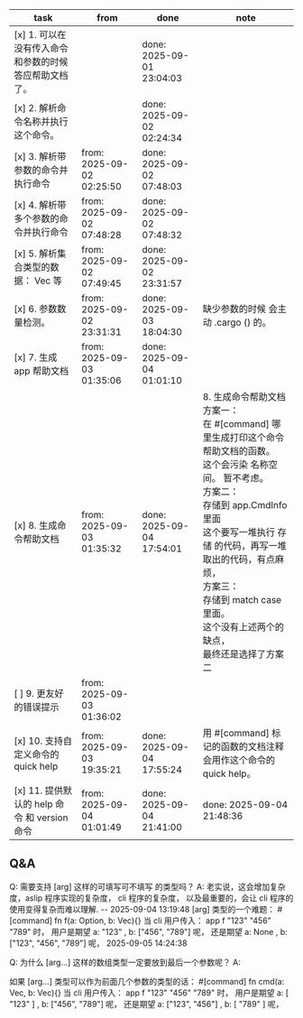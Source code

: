 | task                                                  | from                      | done                      | note                                                                                                                                                                                                                                                                                                                                     |
| ----------------------------------------------------- | ------------------------- | ------------------------- | ---------------------------------------------------------------------------------------------------------------------------------------------------------------------------------------------------------------------------------------------------------------------------------------------------------------------------------------- |
| [x] 1. 可以在没有传入命令和参数的时候答应帮助文档了。 |                           | done: 2025-09-01 23:04:03 |
| [x] 2. 解析命令名称并执行这个命令。                   |                           | done: 2025-09-02 02:24:34 |
| [x] 3. 解析带参数的命令并执行命令                     | from: 2025-09-02 02:25:50 | done: 2025-09-02 07:48:03 |
| [x] 4. 解析带多个参数的命令并执行命令                 | from: 2025-09-02 07:48:28 | done: 2025-09-02 07:48:32 |
| [x] 5. 解析集合类型的数据： Vec 等                    | from: 2025-09-02 07:49:45 | done: 2025-09-02 23:31:57 |
| [x] 6. 参数数量检测。                                 | from: 2025-09-02 23:31:31 | done: 2025-09-03 18:04:30 | 缺少参数的时候 会主动 .cargo () 的。                                                                                                                                                                                                                                                                                                     |
| [x] 7. 生成 app 帮助文档                              | from: 2025-09-03 01:35:06 | done: 2025-09-04 01:01:10 |
| [x] 8. 生成命令帮助文档                               | from: 2025-09-03 01:35:32 | done: 2025-09-04 17:54:01 | 8. 生成命令帮助文档 <br> 方案一：<br> 在 #[command] 哪里生成打印这个命令帮助文档的函数。<br> 这个会污染 名称空间。 暂不考虑。<br> 方案二：<br> 存储到 app.CmdInfo 里面<br> 这个要写一堆执行 存储 的代码，再写一堆 取出的代码，有点麻烦，<br> 方案三：<br> 存储到 match case 里面。<br> 这个没有上述两个的缺点，<br> 最终还是选择了方案二 |
| [ ] 9. 更友好的错误提示                               | from: 2025-09-03 01:36:02 |
| [x] 10. 支持自定义命令的 quick help                   | from: 2025-09-03 19:35:21 | done: 2025-09-04 17:55:24 | 用 #[command] 标记的函数的文档注释会用作这个命令的 quick help。                                                                                                                                                                                                                                                                          |
| [x] 11. 提供默认的 help 命令 和 version 命令          | from: 2025-09-04 01:01:49 | done: 2025-09-04 21:41:00 | done: 2025-09-04 21:48:36                                                                                                                                                                                                                                                                                                                |

## Q&A

Q: 需要支持 [arg] 这样的可填写可不填写 的类型吗？
A: 老实说，这会增加复杂度，aslip 程序实现的复杂度， cli 程序的复杂度，
以及最重要的，会让 cli 程序的使用变得复杂而难以理解.
-- 2025-09-04 13:19:48
[arg] 类型的一个难题：
#[command] 
fn f(a: Option<String>, b: Vec<String>){}
当 cli 用户传入： app f "123" "456" "789" 时，
用户是期望  a:  "123" , b: ["456", "789"] 呢，
还是期望   a:  None , b: ["123", "456", "789"] 呢，
2025-09-05 14:24:38

Q: 为什么 [arg...] 这样的数组类型一定要放到最后一个参数呢？
A: 

如果 [arg...] 类型可以作为前面几个参数的类型的话：
#[command]
fn cmd(a: Vec<String>, b: Vec<String>){}
当 cli 用户传入： app f "123" "456" "789" 时，
用户是期望  a: [ "123" ] , b: ["456", "789"] 呢，
还是期望   a:   ["123", "456"] , b: [ "789" ] 呢，